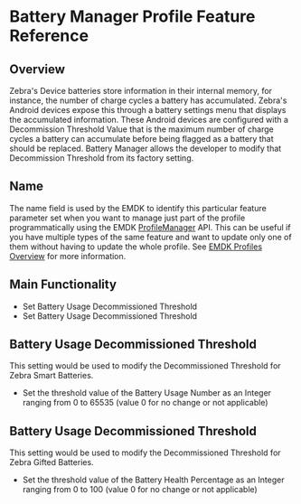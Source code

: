 # Battery Manager Profile Feature Reference

## Overview
Zebra's Device batteries store information in their internal memory, for instance, the number of charge cycles a battery has accumulated.  Zebra's Android devices expose this through a battery settings menu that displays the accumulated information.  These Android devices are configured with a Decommission Threshold Value that is the maximum number of charge cycles a battery can accumulate before being flagged as a battery that should be replaced. Battery Manager allows the developer to modify that Decommission Threshold from its factory setting.


## Name
The name field is used by the EMDK to identify this particular feature parameter set when you want to manage just part of the profile programmatically using the EMDK [ProfileManager](../api/ProfileManager) API. This can be useful if you have multiple types of the same feature and want to update only one of them without having to update the whole profile. See [EMDK Profiles Overview](../guide/profiles/usingwizard) for more information.

## Main Functionality

* Set Battery Usage Decommissioned Threshold
* Set Battery Usage Decommissioned Threshold

## Battery Usage Decommissioned Threshold
This setting would be used to modify the Decommissioned Threshold for Zebra Smart Batteries.

* Set the threshold value of the Battery Usage Number as an Integer ranging from 0 to 65535 (value 0 for no change or not applicable)

## Battery Usage Decommissioned Threshold
This setting would be used to modify the Decommissioned Threshold for Zebra Gifted Batteries.

* Set the threshold value of the Battery Health Percentage as an Integer ranging from 0 to 100 (value 0 for no change or not applicable)

<!--## Feature Compatibility
<iframe src="compare.html#mx=4.3&csp=BatteryMgr&os=All&embed=true"></iframe> -->